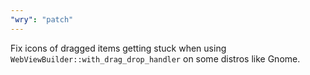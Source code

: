 ```yaml
---
"wry": "patch"
---
```


Fix icons of dragged items getting stuck when using `WebViewBuilder::with_drag_drop_handler` on some distros like Gnome.

